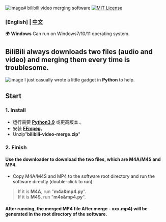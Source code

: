 ![image](https://github.com/YF-Eternal/bilibili-video-merge/assets/97782472/001b64e3-fc41-47bd-b660-ab08b2127efb)# bilibili video merging software
[![MIT License](https://img.shields.io/badge/license-MIT-blue.svg?style=flat)](http://choosealicense.com/licenses/mit/)

### [English] | [中文](README-CN.md)

🌍 **Windows** Can run on Windows7/10/11 operating system.

## BiliBili always downloads two files (audio and video) and merging them every time is troublesome.
![image](https://github.com/YF-Eternal/bilibili-video-merge/assets/97782472/703c7800-3c77-49d6-9696-3e3b06ae266d)
I just casually wrote a little gadget in **Python** to help.

## Start
### 1. Install
* 运行需要 **[Python3.9](https://python.org/downloads/)** 或更高版本 。
* 安装 **[FFmpeg](https://ffmpeg.org/download.html#get-packages)**。
* Unzip"**bilibili-video-merge.zip**"

### 2. Finish
#### Use the downloader to download the two files, which are M4A/M4S and MP4.
* Copy M4A/M4S and MP4 to the software root directory and run the software directly (double-click to run).
> If it is **M4A**, run "**m4a&mp4.py**".  
> If it is **M4S**, run "**m4s&mp4.py**".
#### After running, the merged MP4 file After merge - xxx.mp4) will be generated in the root directory of the software.
